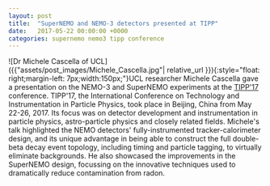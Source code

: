```yaml
---
layout: post
title:  "SuperNEMO and NEMO-3 detectors presented at TIPP"
date:   2017-05-22 00:00:00 +0000
categories: supernemo nemo3 tipp conference
---
```


![Dr Michele Cascella of UCL]({{"assets/post_images/Michele_Cascella.jpg"| relative_url }}){:style="float: right;margin-left: 7px;width:150px;"}UCL researcher Michele Cascella gave a presentation on the NEMO-3 and SuperNEMO experiments at the [TIPP'17](http://tipp2017.ihep.ac.cn) conference. TIPP'17, the International Conference on Technology and Instrumentation in Particle Physics, took place in Beijing, China from May 22-26, 2017. Its focus was on detector development and instrumentation in particle physics, astro-particle physics and closely related fields. Michele's talk highlighted the NEMO detectors' fully-instrumented tracker-calorimeter design, and its unique advantage in being able to construct the full double-beta decay event topology, including timing and particle tagging, to virtually eliminate backgrounds. He also showcased the improvements in the SuperNEMO design, focussing on the innovative techniques used to dramatically reduce contamination from radon.


